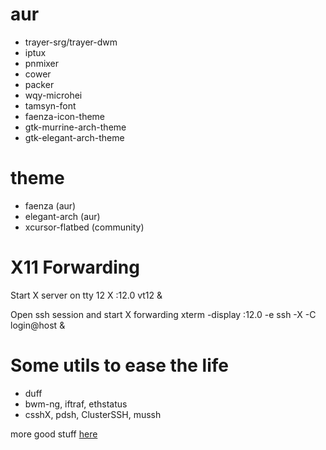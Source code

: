 

# aur

* trayer-srg/trayer-dwm
* iptux
* pnmixer
* cower
* packer
* wqy-microhei
* tamsyn-font
* faenza-icon-theme
* gtk-murrine-arch-theme
* gtk-elegant-arch-theme

# theme

* faenza (aur)
* elegant-arch (aur)
* xcursor-flatbed (community)

# X11 Forwarding

Start X server on tty 12
    X :12.0 vt12 &

Open ssh session and start X forwarding
    xterm -display :12.0 -e ssh -X -C login@host &

# Some utils to ease the life

* duff
* bwm-ng, iftraf, ethstatus
* csshX, pdsh, ClusterSSH, mussh

more good stuff [here](http://kmandla.wikispaces.com/)

